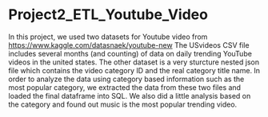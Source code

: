 # Project2_ETL_Youtube_Video
In this project, we used two datasets for Youtube video from https://www.kaggle.com/datasnaek/youtube-new
The USvideos CSV file  includes several months (and counting) of data on daily trending YouTube videos in the united states.  The other dataset is a very sturcture nested json file which contains the video category ID and the real category title name. In order to analyze the data using category based information such as the most popular category, we extracted the data from these two files and loaded the final dataframe into SQL. We also did a little analysis based on the category and found out music is the most popular trending video. 


